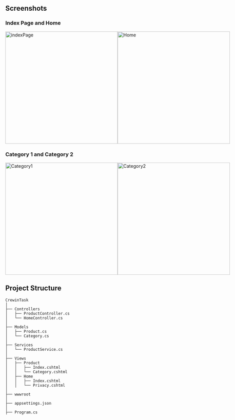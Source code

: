 ## Screenshots

### Index Page and Home
<div style="display: flex; flex-direction: row;">
    <img src="https://github.com/Kerem-Kurt/.Net-Core-Web-App_Example1/assets/121832450/5d109389-f705-4b30-a412-5d337be5aa13" alt="indexPage" width="350">
    <img src="https://github.com/Kerem-Kurt/.Net-Core-Web-App_Example1/assets/121832450/88e81de1-bf2b-45c5-af0c-721c8038804a" alt="Home" width="350">
</div>

### Category 1 and Category 2
<div style="display: flex; flex-direction: row;">
    <img src="https://github.com/Kerem-Kurt/.Net-Core-Web-App_Example1/assets/121832450/99d69f1c-cba8-4186-8c9e-df2c6461dd6e" alt="Category1" width="350">
    <img src="https://github.com/Kerem-Kurt/.Net-Core-Web-App_Example1/assets/121832450/8a1011e5-f5bd-42c7-a3a9-1afe940f899d" alt="Category2" width="350">
</div>

## Project Structure 
```plaintext
CrewinTask
│
├── Controllers
│   ├── ProductController.cs
│   └── HomeController.cs
│
├── Models
│   ├── Product.cs
│   └── Category.cs
│
├── Services
│   └── ProductService.cs
│
├── Views
│   ├── Product
│   │   ├── Index.cshtml
│   │   └── Category.cshtml
│   ├── Home
│   │   ├── Index.cshtml
│   │   └── Privacy.cshtml
│
├── wwwroot
│
├── appsettings.json
│
├── Program.cs
```
